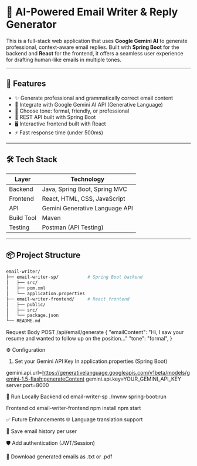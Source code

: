 # 📧 AI-Powered Email Writer & Reply Generator

This is a full-stack web application that uses **Google Gemini AI** to generate professional, context-aware email replies. Built with **Spring Boot** for the backend and **React** for the frontend, it offers a seamless user experience for drafting human-like emails in multiple tones.

---

## 🚀 Features

- ✨ Generate professional and grammatically correct email content
- 🤖 Integrate with Google Gemini AI API (Generative Language)
- 🧠 Choose tone: formal, friendly, or professional
- 🔗 REST API built with Spring Boot
- 🖥️ Interactive frontend built with React
- ⚡ Fast response time (under 500ms)

---

## 🛠️ Tech Stack

| Layer     | Technology                  |
|-----------|-----------------------------|
| Backend   | Java, Spring Boot, Spring MVC |
| Frontend  | React, HTML, CSS, JavaScript |
| API       | Gemini Generative Language API |
| Build Tool| Maven                       |
| Testing   | Postman (API Testing)       |

---

## 📦 Project Structure

```bash
email-writer/
├── email-writer-sp/           # Spring Boot backend
│   ├── src/
│   ├── pom.xml
│   └── application.properties
├── email-writer-frontend/     # React frontend
│   ├── public/
│   ├── src/
│   └── package.json
└── README.md
```

Request Body
POST /api/email/generate
{
  "emailContent": "Hi, I saw your resume and wanted to follow up on the position..."
  "tone": "formal",
}

⚙️ Configuration
1. Set your Gemini API Key
In application.properties (Spring Boot)

gemini.api.url=https://generativelanguage.googleapis.com/v1beta/models/gemini-1.5-flash:generateContent
gemini.api.key=YOUR_GEMINI_API_KEY
server.port=8000

🔧 Run Locally
Backend
cd email-writer-sp
./mvnw spring-boot:run

Frontend
cd email-writer-frontend
npm install
npm start


✅ Future Enhancements
🌐 Language translation support

📁 Save email history per user

🛡️ Add authentication (JWT/Session)

🧾 Download generated emails as .txt or .pdf
